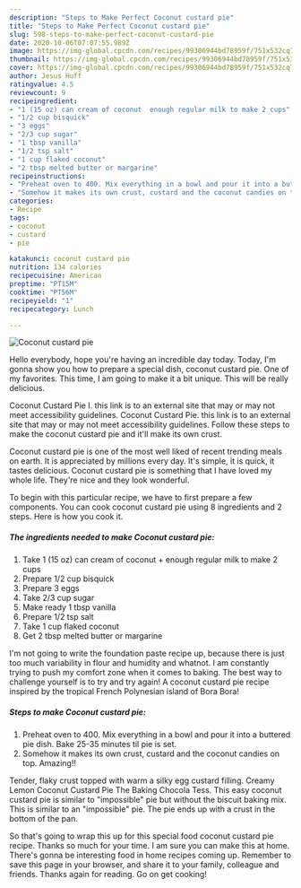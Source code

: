 ```yaml
---
description: "Steps to Make Perfect Coconut custard pie"
title: "Steps to Make Perfect Coconut custard pie"
slug: 598-steps-to-make-perfect-coconut-custard-pie
date: 2020-10-06T07:07:55.989Z
image: https://img-global.cpcdn.com/recipes/99306944bd78959f/751x532cq70/coconut-custard-pie-recipe-main-photo.jpg
thumbnail: https://img-global.cpcdn.com/recipes/99306944bd78959f/751x532cq70/coconut-custard-pie-recipe-main-photo.jpg
cover: https://img-global.cpcdn.com/recipes/99306944bd78959f/751x532cq70/coconut-custard-pie-recipe-main-photo.jpg
author: Jesus Huff
ratingvalue: 4.5
reviewcount: 9
recipeingredient:
- "1 (15 oz) can cream of coconut  enough regular milk to make 2 cups"
- "1/2 cup bisquick"
- "3 eggs"
- "2/3 cup sugar"
- "1 tbsp vanilla"
- "1/2 tsp salt"
- "1 cup flaked coconut"
- "2 tbsp melted butter or margarine"
recipeinstructions:
- "Preheat oven to 400. Mix everything in a bowl and pour it into a buttered pie dish. Bake 25-35 minutes til pie is set."
- "Somehow it makes its own crust, custard and the coconut candies on top. Amazing!!"
categories:
- Recipe
tags:
- coconut
- custard
- pie

katakunci: coconut custard pie 
nutrition: 134 calories
recipecuisine: American
preptime: "PT15M"
cooktime: "PT56M"
recipeyield: "1"
recipecategory: Lunch

---
```



![Coconut custard pie](https://img-global.cpcdn.com/recipes/99306944bd78959f/751x532cq70/coconut-custard-pie-recipe-main-photo.jpg)

Hello everybody, hope you're having an incredible day today. Today, I'm gonna show you how to prepare a special dish, coconut custard pie. One of my favorites. This time, I am going to make it a bit unique. This will be really delicious.

Coconut Custard Pie I. this link is to an external site that may or may not meet accessibility guidelines. Coconut Custard Pie. this link is to an external site that may or may not meet accessibility guidelines. Follow these steps to make the coconut custard pie and it&#39;ll make its own crust.

Coconut custard pie is one of the most well liked of recent trending meals on earth. It is appreciated by millions every day. It's simple, it is quick, it tastes delicious. Coconut custard pie is something that I have loved my whole life. They're nice and they look wonderful.


To begin with this particular recipe, we have to first prepare a few components. You can cook coconut custard pie using 8 ingredients and 2 steps. Here is how you cook it.

<!--inarticleads1-->

##### The ingredients needed to make Coconut custard pie:

1. Take 1 (15 oz) can cream of coconut + enough regular milk to make 2 cups
1. Prepare 1/2 cup bisquick
1. Prepare 3 eggs
1. Take 2/3 cup sugar
1. Make ready 1 tbsp vanilla
1. Prepare 1/2 tsp salt
1. Take 1 cup flaked coconut
1. Get 2 tbsp melted butter or margarine


I&#39;m not going to write the foundation paste recipe up, because there is just too much variability in flour and humidity and whatnot. I am constantly trying to push my comfort zone when it comes to baking. The best way to challenge yourself is to try and try again! A coconut custard pie recipe inspired by the tropical French Polynesian island of Bora Bora! 

<!--inarticleads2-->

##### Steps to make Coconut custard pie:

1. Preheat oven to 400. Mix everything in a bowl and pour it into a buttered pie dish. Bake 25-35 minutes til pie is set.
1. Somehow it makes its own crust, custard and the coconut candies on top. Amazing!!


Tender, flaky crust topped with warm a silky egg custard filling. Creamy Lemon Coconut Custard Pie The Baking Chocola Tess. This easy coconut custard pie is similar to &#34;impossible&#34; pie but without the biscuit baking mix. This is similar to an &#34;impossible&#34; pie. The pie ends up with a crust in the bottom of the pan. 

So that's going to wrap this up for this special food coconut custard pie recipe. Thanks so much for your time. I am sure you can make this at home. There's gonna be interesting food in home recipes coming up. Remember to save this page in your browser, and share it to your family, colleague and friends. Thanks again for reading. Go on get cooking!

